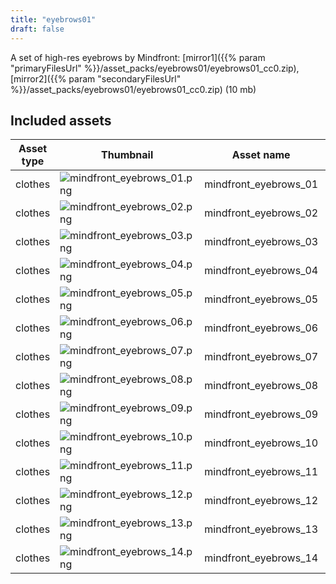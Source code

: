 ```yaml
---
title: "eyebrows01"
draft: false
---
```


A set of high-res eyebrows by Mindfront: [mirror1]({{% param "primaryFilesUrl" %}}/asset_packs/eyebrows01/eyebrows01_cc0.zip), [mirror2]({{% param "secondaryFilesUrl" %}}/asset_packs/eyebrows01/eyebrows01_cc0.zip) (10 mb)


## Included assets

| Asset type | Thumbnail | Asset name | Author | Source | License |
| ---------- | --------- | ---------- | ------ | ------ | ------- |
| clothes | ![mindfront_eyebrows_01.png](mindfront_eyebrows_01.png) | mindfront_eyebrows_01 | Mindfront | [asset repo](http://www.makehumancommunity.org/node/1964) | CC0 |
| clothes | ![mindfront_eyebrows_02.png](mindfront_eyebrows_02.png) | mindfront_eyebrows_02 | Mindfront | [asset repo](http://www.makehumancommunity.org/node/1965) | CC0 |
| clothes | ![mindfront_eyebrows_03.png](mindfront_eyebrows_03.png) | mindfront_eyebrows_03 | Mindfront | [asset repo](http://www.makehumancommunity.org/node/1966) | CC0 |
| clothes | ![mindfront_eyebrows_04.png](mindfront_eyebrows_04.png) | mindfront_eyebrows_04 | Mindfront | [asset repo](http://www.makehumancommunity.org/node/1967) | CC0 |
| clothes | ![mindfront_eyebrows_05.png](mindfront_eyebrows_05.png) | mindfront_eyebrows_05 | Mindfront | [asset repo](http://www.makehumancommunity.org/node/1968) | CC0 |
| clothes | ![mindfront_eyebrows_06.png](mindfront_eyebrows_06.png) | mindfront_eyebrows_06 | Mindfront | [asset repo](http://www.makehumancommunity.org/node/1969) | CC0 |
| clothes | ![mindfront_eyebrows_07.png](mindfront_eyebrows_07.png) | mindfront_eyebrows_07 | Mindfront | [asset repo](http://www.makehumancommunity.org/node/1970) | CC0 |
| clothes | ![mindfront_eyebrows_08.png](mindfront_eyebrows_08.png) | mindfront_eyebrows_08 | Mindfront | [asset repo](http://www.makehumancommunity.org/node/1971) | CC0 |
| clothes | ![mindfront_eyebrows_09.png](mindfront_eyebrows_09.png) | mindfront_eyebrows_09 | Mindfront | [asset repo](http://www.makehumancommunity.org/node/1972) | CC0 |
| clothes | ![mindfront_eyebrows_10.png](mindfront_eyebrows_10.png) | mindfront_eyebrows_10 | Mindfront | [asset repo](http://www.makehumancommunity.org/node/1973) | CC0 |
| clothes | ![mindfront_eyebrows_11.png](mindfront_eyebrows_11.png) | mindfront_eyebrows_11 | Mindfront | [asset repo](http://www.makehumancommunity.org/node/1974) | CC0 |
| clothes | ![mindfront_eyebrows_12.png](mindfront_eyebrows_12.png) | mindfront_eyebrows_12 | Mindfront | [asset repo](http://www.makehumancommunity.org/node/1975) | CC0 |
| clothes | ![mindfront_eyebrows_13.png](mindfront_eyebrows_13.png) | mindfront_eyebrows_13 | Mindfront | [asset repo](http://www.makehumancommunity.org/node/1976) | CC0 |
| clothes | ![mindfront_eyebrows_14.png](mindfront_eyebrows_14.png) | mindfront_eyebrows_14 | Mindfront | [asset repo](http://www.makehumancommunity.org/node/1977) | CC0 |
